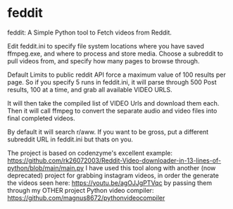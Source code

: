 # feddit
feddit: A Simple Python tool to Fetch videos from Reddit.

Edit feddit.ini to specify file system locations where you have saved ffmpeg.exe, and where to process and store media. Choose a subreddit to pull videos from, and specify how many pages to browse through.

Default Limits to public reddit API force a maximum value of 100 results per page. So if you specify 5 runs in feddit.ini, it will parse through 500 Post results, 100 at a time, and grab all available VIDEO URLS. 

It will then take the compiled list of VIDEO Urls and download them each. Then it will call ffmpeg to convert the separate audio and video files into final completed videos. 

By default it will search r/aww. If you want to be gross, put a different subreddit URL in feddit.ini but thats on you. 

The project is based on codenzyme's excellent example: https://github.com/rk26072003/Reddit-Video-downloader-in-13-lines-of-python/blob/main/main.py 
I have used this tool along with another (now deprecated) project for grabbing instagram videos, in order the generate the videos seen here: 
https://youtu.be/agOJJgPTVqc by passing them through my OTHER project Python video compiler: https://github.com/magnus8672/pythonvideocompiler 
